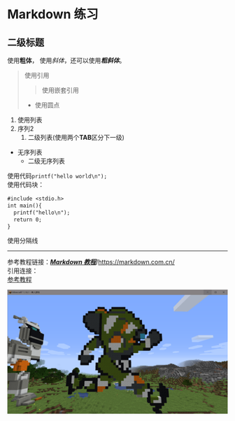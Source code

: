 # Markdown 练习
## 二级标题
使用**粗体**， 使用*斜体*，还可以使用***粗斜体***。
>使用引用
>> 使用嵌套引用
>- 使用圆点
>
1. 使用列表
2. 序列2
    1. 二级列表(使用两个**TAB**区分下一级)

- 无序列表
    - 二级无序列表

使用代码`printf("hello world\n");`  
使用代码块：
```
#include <stdio.h>
int main(){
  printf("hello\n");
  return 0;
}
```
使用分隔线

---

参考教程链接：[***Markdown 教程***](https://markdown.com.cn/)/<https://markdown.com.cn/>  
引用连接：  
[参考教程][1]

[1]:https://markdown.com.cn/

![这是图片](/1752824939829.png  "头像")  

